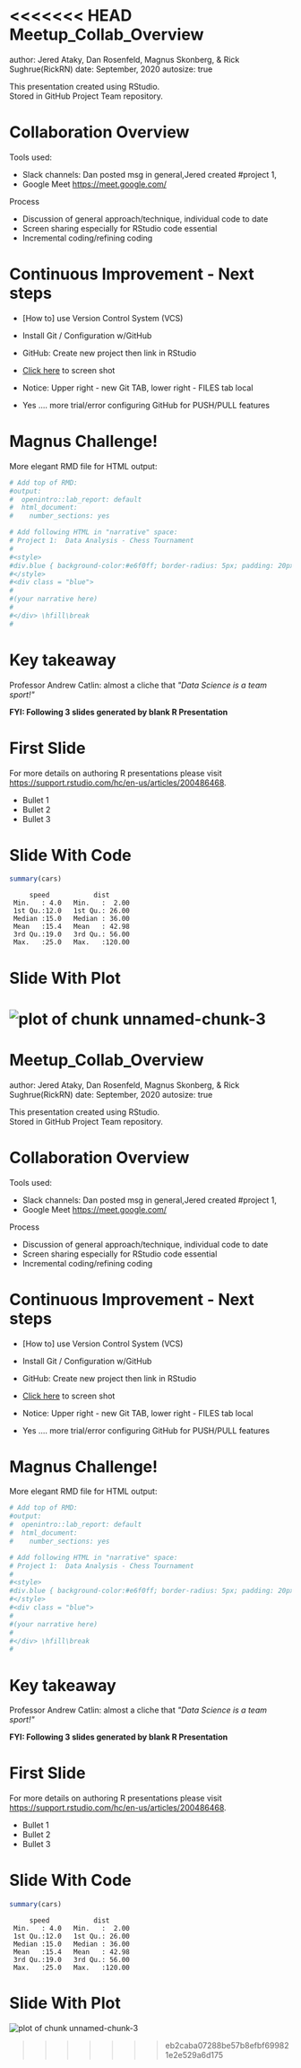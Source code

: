 <<<<<<< HEAD
Meetup_Collab_Overview
========================================================
author: Jered Ataky,  Dan Rosenfeld,  Magnus Skonberg, &  Rick Sughrue(RickRN)
date: September, 2020
autosize: true

This presentation created using RStudio.  
Stored in GitHub Project Team repository.



Collaboration Overview
========================================================

Tools used:
- Slack channels: Dan posted msg in general,Jered created #project 1, 
- Google Meet <https://meet.google.com/>

Process
- Discussion of general approach/technique, individual code to date
- Screen sharing especially for RStudio code essential
- Incremental coding/refining coding

Continuous Improvement - Next steps
========================================================
- [How to] use Version Control System (VCS)
- Install Git / Configuration w/GitHub
- GitHub: Create new project then link in RStudio
- [Click here](https://raw.githubusercontent.com/CUNYSPS-RickRN/Team607-1/master/Screenshot%20RStudio.jpg) to screen shot
- Notice: Upper right - new Git TAB, lower right - FILES tab local

- Yes .... more trial/error configuring GitHub for PUSH/PULL features


Magnus Challenge!
========================================================
More elegant RMD file for HTML output:


```r
# Add top of RMD:
#output: 
#  openintro::lab_report: default
#  html_document:
#    number_sections: yes

# Add following HTML in "narrative" space:
# Project 1:  Data Analysis - Chess Tournament
#
#<style>
#div.blue { background-color:#e6f0ff; border-radius: 5px; padding: 20px;}
#</style>
#<div class = "blue">
#
#(your narrative here)
#
#</div> \hfill\break
#
```

Key takeaway
========================================================

Professor Andrew Catlin:
almost a cliche that *"Data Science is a team sport!"*


**FYI: Following 3 slides generated by blank R Presentation**

First Slide
========================================================

For more details on authoring R presentations please visit <https://support.rstudio.com/hc/en-us/articles/200486468>.

- Bullet 1
- Bullet 2
- Bullet 3

Slide With Code
========================================================


```r
summary(cars)
```

```
     speed           dist       
 Min.   : 4.0   Min.   :  2.00  
 1st Qu.:12.0   1st Qu.: 26.00  
 Median :15.0   Median : 36.00  
 Mean   :15.4   Mean   : 42.98  
 3rd Qu.:19.0   3rd Qu.: 56.00  
 Max.   :25.0   Max.   :120.00  
```

Slide With Plot
========================================================

![plot of chunk unnamed-chunk-3](Meetup_Collab_Overview-figure/unnamed-chunk-3-1.png)
=======
Meetup_Collab_Overview
========================================================
author: Jered Ataky,  Dan Rosenfeld,  Magnus Skonberg, &  Rick Sughrue(RickRN)
date: September, 2020
autosize: true

This presentation created using RStudio.  
Stored in GitHub Project Team repository.



Collaboration Overview
========================================================

Tools used:
- Slack channels: Dan posted msg in general,Jered created #project 1, 
- Google Meet <https://meet.google.com/>

Process
- Discussion of general approach/technique, individual code to date
- Screen sharing especially for RStudio code essential
- Incremental coding/refining coding

Continuous Improvement - Next steps
========================================================
- [How to] use Version Control System (VCS)
- Install Git / Configuration w/GitHub
- GitHub: Create new project then link in RStudio
- [Click here](https://raw.githubusercontent.com/CUNYSPS-RickRN/Team607-1/master/Screenshot%20RStudio.jpg) to screen shot
- Notice: Upper right - new Git TAB, lower right - FILES tab local

- Yes .... more trial/error configuring GitHub for PUSH/PULL features


Magnus Challenge!
========================================================
More elegant RMD file for HTML output:


```r
# Add top of RMD:
#output: 
#  openintro::lab_report: default
#  html_document:
#    number_sections: yes

# Add following HTML in "narrative" space:
# Project 1:  Data Analysis - Chess Tournament
#
#<style>
#div.blue { background-color:#e6f0ff; border-radius: 5px; padding: 20px;}
#</style>
#<div class = "blue">
#
#(your narrative here)
#
#</div> \hfill\break
#
```

Key takeaway
========================================================

Professor Andrew Catlin:
almost a cliche that *"Data Science is a team sport!"*


**FYI: Following 3 slides generated by blank R Presentation**

First Slide
========================================================

For more details on authoring R presentations please visit <https://support.rstudio.com/hc/en-us/articles/200486468>.

- Bullet 1
- Bullet 2
- Bullet 3

Slide With Code
========================================================


```r
summary(cars)
```

```
     speed           dist       
 Min.   : 4.0   Min.   :  2.00  
 1st Qu.:12.0   1st Qu.: 26.00  
 Median :15.0   Median : 36.00  
 Mean   :15.4   Mean   : 42.98  
 3rd Qu.:19.0   3rd Qu.: 56.00  
 Max.   :25.0   Max.   :120.00  
```

Slide With Plot
========================================================

![plot of chunk unnamed-chunk-3](Meetup_Collab_Overview-figure/unnamed-chunk-3-1.png)
>>>>>>> eb2caba07288be57b8efbf699821e2e529a6d175
